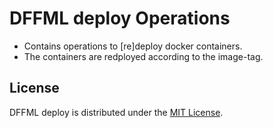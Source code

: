 # DFFML deploy Operations

* Contains operations to [re]deploy docker containers.
* The containers are redployed according to the image-tag.

## License

DFFML deploy is distributed under the [MIT License](LICENSE).
